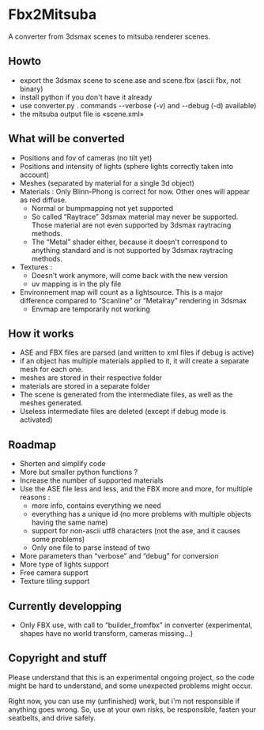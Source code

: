 # Fbx2Mitsuba

A converter from 3dsmax scenes to mitsuba renderer scenes.

## Howto

- export the 3dsmax scene to scene.ase and scene.fbx (ascii fbx, not binary)
- install python if you don't have it already
- use converter.py . commands --verbose (-v) and --debug (-d) available)
- the mitsuba output file is «scene.xml»

## What will be converted

- Positions and fov of cameras (no tilt yet)
- Positions and intensity of lights (sphere lights correctly taken into account)
- Meshes (separated by material for a single 3d object)
- Materials : Only Blinn-Phong is correct for now. Other ones will appear as red diffuse.
	- Normal or bumpmapping not yet supported
	- So called “Raytrace” 3dsmax material may never be supported. Those material are not even supported by 3dsmax raytracing methods.
	- The “Metal” shader either, because it doesn't correspond to anything standard and is not supported by 3dsmax raytracing methods.
- Textures :
	- Doesn't work anymore, will come back with the new version
	- uv mapping is in the ply file
- Environnement map will count as a lightsource. This is a major difference compared to “Scanline” or “Metalray” rendering in 3dsmax
	- Envmap are temporarily not working


## How it works

- ASE and FBX files are parsed (and written to xml files if debug is active)
- if an object has multiple materials applied to it, it will create a separate mesh for each one.
- meshes are stored in their respective folder
- materials are stored in a separate folder
- The scene is generated from the intermediate files, as well as the meshes generated.
- Useless intermediate files are deleted (except if debug mode is activated)

## Roadmap

- Shorten and simplify code
- More but smaller python functions ?
- Increase the number of supported materials
- Use the ASE file less and less, and the FBX more and more, for multiple reasons :
	- more info, contains everything we need
	- everything has a unique id (no more problems with multiple objects having the same name)
	- support for non-ascii utf8 characters (not the ase, and it causes some problems)
	- Only one file to parse instead of two
- More parameters than “verbose” and “debug” for conversion
- More type of lights support
- Free camera support
- Texture tiling support

## Currently developping

- Only FBX use, with call to “builder_fromfbx” in converter (experimental, shapes have no world transform, cameras missing…)

## Copyright and stuff

Please understand that this is an experimental ongoing project, so the code might be hard to understand, and some unexpected problems might occur.

Right now, you can use my (unfinished) work, but i'm not responsible if anything goes wrong.
So, use at your own risks, be responsible, fasten your seatbelts, and drive safely.
